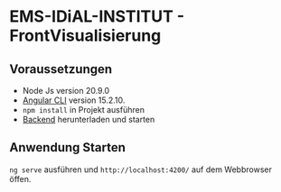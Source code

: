 # EMS-IDiAL-INSTITUT - FrontVisualisierung

## Voraussetzungen
* Node Js version 20.9.0
*  [Angular CLI](https://github.com/angular/angular-cli) version 15.2.10.
* ```npm install``` in Projekt ausführen
* [Backend](https://github.com/DyvinLu/EMS-Backend-Bachelorarbeit) herunterladen und starten

## Anwendung Starten
`ng serve` ausführen und `http://localhost:4200/` auf dem Webbrowser öffen. 
